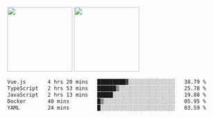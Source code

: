 <img src="https://github-readme-stats.vercel.app/api?username=Dream4ever&count_private=true&show_icons=true&theme=tokyonight" height="150" /> <img src="https://github-readme-stats.vercel.app/api/top-langs/?username=Dream4ever&count_private=true&show_icons=true&theme=tokyonight&langs_count=5&layout=compact" height="150" />

<!--START_SECTION:waka-->

```txt
Vue.js       4 hrs 20 mins   █████████▓░░░░░░░░░░░░░░░   38.79 %
TypeScript   2 hrs 53 mins   ██████▒░░░░░░░░░░░░░░░░░░   25.78 %
JavaScript   2 hrs 13 mins   █████░░░░░░░░░░░░░░░░░░░░   19.88 %
Docker       40 mins         █▒░░░░░░░░░░░░░░░░░░░░░░░   05.95 %
YAML         24 mins         █░░░░░░░░░░░░░░░░░░░░░░░░   03.59 %
```

<!--END_SECTION:waka-->
